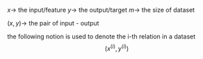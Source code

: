$x \to$ the input/feature
$y \to$ the output/target
$m \to$ the size of dataset

$(x, y) \to$ the pair of input - output

the following notion is used to denote the i-th relation in a dataset
$$(x^{(i)}, y^{(i)})$$

